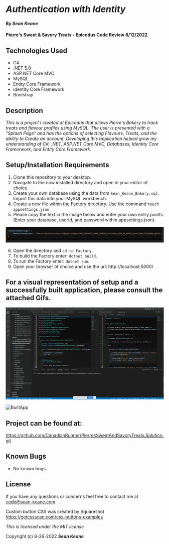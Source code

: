 # _Authentication with Identity_

#### By _**Sean Keane**_

#### Pierre's Sweet & Savory Treats - Epicodus Code Review 8/12/2022

## Technologies Used

* C#
* .NET 5.0
* ASP.NET Core MVC
* MySQL
* Entity Core Framework
* Identity Core Framework
* Bootstrap



## Description
_This is a project I created at Epicodus that allows Pierre's Bakery to track treats and flavour profiles using MySQL.  The user is presented with a "Splash Page" and has the options of selecting Flavours, Treats, and the ability to Create an account.  Developing this application helped grow my understanding of C#, .NET, ASP.NET Core MVC, Databases, Identity Core Framerwork, and Entity Core Framework._


## Setup/Installation Requirements

1) Clone this repository to your desktop.
2) Navigate to the now installed directory and open in your editor of choice.
3) Create your own database using the data from `Sean_Keane_Bakery.sql`.  Import this data into your MySQL workbench.
4) Create a new file within the Factory directory.  Use the command `touch appsettings.json`
5) Please copy the text in the image below and enter your own entry points (Enter your database, userId, and password within appsettings.json).

![Settings](ExampleSettings.png)

6) Open the directory and `cd to Factory`.
7) To build the Factory enter: `dotnet build`.
8) To run the Factory enter: `dotnet run`.
9) Open your browser of choice and use the url: http://localhost:5000/

## For a visual representation of setup and a successfully built application, please consult the attached Gifs.

![Setup](BakerySetup.gif)

![BuiltApp](WorkingApplication.gif)

## Project can be found at:
https://github.com/CanadianRunner/PierresSweetAndSavoryTreats.Solution.git

## Known Bugs

* No known bugs.


## License

If you have any questions or concerns feel free to contact me at code@sean-keane.com

Custom button CSS was created by Squareshot https://getcssscan.com/css-buttons-examples 

*This is licensed under the MIT license*

Copyright (c) 8-26-2022 **_Sean Keane_**

